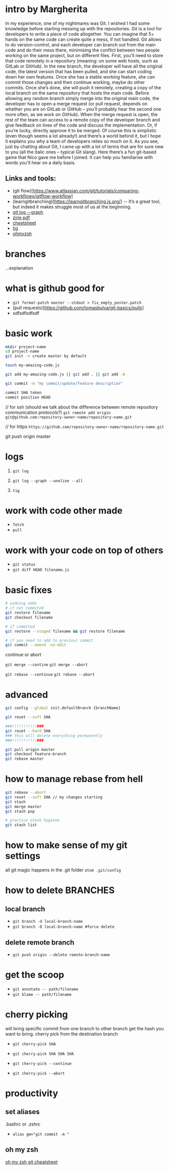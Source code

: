 # intro by Margherita
In my experience, one of my nightmares was Git. I wished I had some knowledge before starting messing up with the repositories. Git is a tool for developers to write a piece of code altogether.
You can imagine that 5+ hands on the same code can create quite a mess, if not handled. Git allows to do version-control, and each developer can branch out from the main code and do their mess there, minimising the conflict between two people working on the same project, but on different files. First, you’ll need to store that code remotely in a repository (meaning: on some web hosts, such as GitLab or GitHub). In the new branch, the developer will have all the original code, the latest version that has been pulled, and she can start coding down her own features. Once she has a stable working feature, she can commit those changes and then continue working, maybe do other commits. Once she’s done, she will push it remotely, creating a copy of the local branch on the same repository that hosts the main code. Before allowing any random branch simply merge into the original main code, the developer has to open a merge request (or pull request, depends on whether you are on GitLab or GitHub – you’ll probably hear the second one more often, as we work on GitHub). When the merge request is open, the rest of the team can access to a remote copy of the developer branch and give feedback on lines of the code and discuss the implementation. Or, if you’re lucky, directly approve it to be merged.
Of course this is simplistic (even though seems a lot already!) and there’s a world behind it, but I hope it explains you why a team of developers relies so much on it. As you see, just by chatting about Git, I came up with a lot of terms that are for sure new to you (all the italic ones – typical Git slang).
Here there’s a fun git-based game that Nico gave me before I joined. It can help you familiarise with words you’ll hear on a daily basis.


## Links and tools:
- (git flow)[https://www.atlassian.com/git/tutorials/comparing-workflows/gitflow-workflow]
- (learngitbranching)[https://learngitbranching.js.org/] -- It’s a great tool, but indeed it makes struggle most of us at the beginning.
- [git log --graph](https://elsevier-scopus.slack.com/archives/D01BL8H7XR7/p1601021342000200)
- [zine pdf](https://elsevier.enterprise.slack.com/files/WN1VDAZ0R/F01BDR3VDK6/dangit-git-zine.pdf)
- [cheetsheet](https://elsevier-scopus.slack.com/archives/D01BL8H7XR7/p1601022431000600)
- [tig](https://jonas.github.io/tig/INSTALL.html#_installation_using_homebrew)
- [ohmyzsh](https://github.com/ohmyzsh/ohmyzsh)


# branches
  ...explanation

# what is github good for
- `git format-patch master --stdout > fix_empty_poster.patch`
- (pull requests)[https://github.com/tomasbulva/git-basics/pulls]
- sdfsdfsdfsdf

# basic work
  ```bash
  mkdir project-name
  cd project-name
  git init -> create master by default

  touch my-amazing-code.js

  git add my-amazing-code.js || git add . || git add -A

  git commit -m "my commit/update/feature description"

  commit SHA token
  commit position HEAD
  ```
  // for ssh (should we talk about the difference between remote repository communication protocols?)
  `git remote add origin git@github.com:repository-owner-name/repository-name.git`

  // for https
  `https://github.com/repository-owner-name/repository-name.git`

  git push origin master

# logs

  1. `git log`

  2. `git log --graph --oneline --all`

  3. `tig`

# work with code other made
  - `fetch`
  - `pull`

# work with your code on top of others
  - `git status`
  - `git diff HEAD filename.js`

# basic fixes
  ```bash
  # undoing adds
  # if not commited
  git restore filename
  git checkout filename

  # if commited
  git restore --staged filename && git restore filename

  # if you need to add to previous commit
  git commit --amend -no-edit
  ```

  continue or abort

  `git merge --contine`
  `git merge --abort`

  `git rebase --continue`
  `git rebase --abort`

# advanced
  ```bash
  git config --global init.defaultBranch {branchName}

  git reset --soft SHA

  ###!!!!!!!!!!!###
  git reset --hard SHA
  ### this will delete everything permanently
  ###!!!!!!!!!!!###

  git pull origin master
  git checkout feature-branch
  git rebase master
  ```

# how to manage rebase from hell
  ```bash
  git rebase --abort
  git reset --soft SHA // my changes starting
  git stash
  git merge master
  git stash pop

  # practice stash hygiene
  git stash list
  ```

# how to make sense of my git settings
  all git magic happens in the .git folder
  `atom .git/config`

# how to delete BRANCHES
## local branch
  - `git branch -d local-branch-name`
  - `git branch -D local-branch-name #force delete`

## delete remote branch
  - `git push origin --delete remote-branch-name`

# get the scoop
 - `git annotate -- path/filename`
 - `git blame -- path/filename`

# cherry picking
  will bring specific commit from one branch to other branch
  get the hash you want to bring.
  cherry pick from the destination branch

  - `git cherry-pick SHA`
  - `git cherry-pick SHA SHA SHA`

  - `git cherry-pick --continue`
  - `git cherry-pick --abort`

# productivity
## set aliases
  .bashrc or .zshrc
  - `alias gm="git commit -m "`

## oh my zsh
  [oh my zsh git cheatsheet](https://github.com/ohmyzsh/ohmyzsh/wiki/Cheatsheet)
